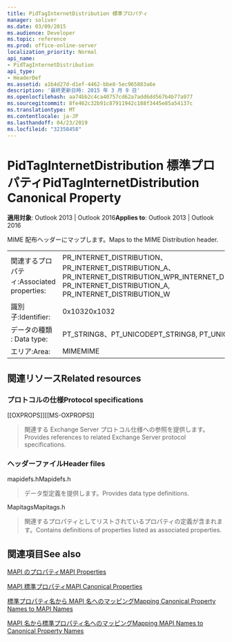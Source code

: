 ```yaml
---
title: PidTagInternetDistribution 標準プロパティ
manager: soliver
ms.date: 03/09/2015
ms.audience: Developer
ms.topic: reference
ms.prod: office-online-server
localization_priority: Normal
api_name:
- PidTagInternetDistribution
api_type:
- HeaderDef
ms.assetid: a1b4d27d-d1ef-4462-bbe8-5ec965883a6e
description: '最終更新日時: 2015 年 3 月 9 日'
ms.openlocfilehash: aa74bb2c4ca40757cd62a7add6dd567b4b77a977
ms.sourcegitcommit: 8fe462c32b91c87911942c188f3445e85a54137c
ms.translationtype: MT
ms.contentlocale: ja-JP
ms.lasthandoff: 04/23/2019
ms.locfileid: "32358458"
---
```

# <a name="pidtaginternetdistribution-canonical-property"></a><span data-ttu-id="77aaf-103">PidTagInternetDistribution 標準プロパティ</span><span class="sxs-lookup"><span data-stu-id="77aaf-103">PidTagInternetDistribution Canonical Property</span></span>

  
  
<span data-ttu-id="77aaf-104">**適用対象**: Outlook 2013 | Outlook 2016</span><span class="sxs-lookup"><span data-stu-id="77aaf-104">**Applies to**: Outlook 2013 | Outlook 2016</span></span> 
  
<span data-ttu-id="77aaf-105">MIME 配布ヘッダーにマップします。</span><span class="sxs-lookup"><span data-stu-id="77aaf-105">Maps to the MIME Distribution header.</span></span>
  
|||
|:-----|:-----|
|<span data-ttu-id="77aaf-106">関連するプロパティ:</span><span class="sxs-lookup"><span data-stu-id="77aaf-106">Associated properties:</span></span>  <br/> |<span data-ttu-id="77aaf-107">PR_INTERNET_DISTRIBUTION、PR_INTERNET_DISTRIBUTION_A、PR_INTERNET_DISTRIBUTION_W</span><span class="sxs-lookup"><span data-stu-id="77aaf-107">PR_INTERNET_DISTRIBUTION, PR_INTERNET_DISTRIBUTION_A, PR_INTERNET_DISTRIBUTION_W</span></span>  <br/> |
|<span data-ttu-id="77aaf-108">識別子:</span><span class="sxs-lookup"><span data-stu-id="77aaf-108">Identifier:</span></span>  <br/> |<span data-ttu-id="77aaf-109">0x1032</span><span class="sxs-lookup"><span data-stu-id="77aaf-109">0x1032</span></span>  <br/> |
|<span data-ttu-id="77aaf-110">データの種類 : </span><span class="sxs-lookup"><span data-stu-id="77aaf-110">Data type:</span></span>  <br/> |<span data-ttu-id="77aaf-111">PT_STRING8、PT_UNICODE</span><span class="sxs-lookup"><span data-stu-id="77aaf-111">PT_STRING8, PT_UNICODE</span></span>  <br/> |
|<span data-ttu-id="77aaf-112">エリア:</span><span class="sxs-lookup"><span data-stu-id="77aaf-112">Area:</span></span>  <br/> |<span data-ttu-id="77aaf-113">MIME</span><span class="sxs-lookup"><span data-stu-id="77aaf-113">MIME</span></span>  <br/> |
   
## <a name="related-resources"></a><span data-ttu-id="77aaf-114">関連リソース</span><span class="sxs-lookup"><span data-stu-id="77aaf-114">Related resources</span></span>

### <a name="protocol-specifications"></a><span data-ttu-id="77aaf-115">プロトコルの仕様</span><span class="sxs-lookup"><span data-stu-id="77aaf-115">Protocol specifications</span></span>

<span data-ttu-id="77aaf-116">[[OXPROPS]]</span><span class="sxs-lookup"><span data-stu-id="77aaf-116">[[MS-OXPROPS]]</span></span> 
  
> <span data-ttu-id="77aaf-117">関連する Exchange Server プロトコル仕様への参照を提供します。</span><span class="sxs-lookup"><span data-stu-id="77aaf-117">Provides references to related Exchange Server protocol specifications.</span></span>
    
### <a name="header-files"></a><span data-ttu-id="77aaf-118">ヘッダーファイル</span><span class="sxs-lookup"><span data-stu-id="77aaf-118">Header files</span></span>

<span data-ttu-id="77aaf-119">mapidefs.h</span><span class="sxs-lookup"><span data-stu-id="77aaf-119">Mapidefs.h</span></span>
  
> <span data-ttu-id="77aaf-120">データ型定義を提供します。</span><span class="sxs-lookup"><span data-stu-id="77aaf-120">Provides data type definitions.</span></span>
    
<span data-ttu-id="77aaf-121">Mapitags</span><span class="sxs-lookup"><span data-stu-id="77aaf-121">Mapitags.h</span></span>
  
> <span data-ttu-id="77aaf-122">関連するプロパティとしてリストされているプロパティの定義が含まれます。</span><span class="sxs-lookup"><span data-stu-id="77aaf-122">Contains definitions of properties listed as associated properties.</span></span>
    
## <a name="see-also"></a><span data-ttu-id="77aaf-123">関連項目</span><span class="sxs-lookup"><span data-stu-id="77aaf-123">See also</span></span>



[<span data-ttu-id="77aaf-124">MAPI のプロパティ</span><span class="sxs-lookup"><span data-stu-id="77aaf-124">MAPI Properties</span></span>](mapi-properties.md)
  
[<span data-ttu-id="77aaf-125">MAPI 標準プロパティ</span><span class="sxs-lookup"><span data-stu-id="77aaf-125">MAPI Canonical Properties</span></span>](mapi-canonical-properties.md)
  
[<span data-ttu-id="77aaf-126">標準プロパティ名から MAPI 名へのマッピング</span><span class="sxs-lookup"><span data-stu-id="77aaf-126">Mapping Canonical Property Names to MAPI Names</span></span>](mapping-canonical-property-names-to-mapi-names.md)
  
[<span data-ttu-id="77aaf-127">MAPI 名から標準プロパティ名へのマッピング</span><span class="sxs-lookup"><span data-stu-id="77aaf-127">Mapping MAPI Names to Canonical Property Names</span></span>](mapping-mapi-names-to-canonical-property-names.md)

